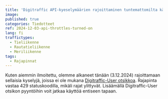 ```yaml
---
title: 'Digitraffic API-kyeselymäärien rajoittaminen tuntemattomilta käyttäjiltä'
image:
published: true
categories: Tiedotteet
ref: 2024-12-03-api-throttles-turned-on
lang: fi
traffictypes:
  - Tieliikenne
  - Rautatieliikenne
  - Meriliikenne
tags:
  - Rajapinnat
---
```


Kuten aiemmin ilmoitettu, olemme alkaneet tänään (3.12.2024) rajoittamaan sellaisia kyselyjä, joissa ei ole mukana [Digitraffic-User otsikkoa](https://www.digitraffic.fi/tuki/ohjeita/#digitraffic-user--otsikko). Rajapinta vastaa 429 statuskoodilla, mikäli rajat ylittyvät. Lisäämällä Digitraffic-User otsikon pyyntöihin voit jatkaa käyttöä entiseen tapaan.
